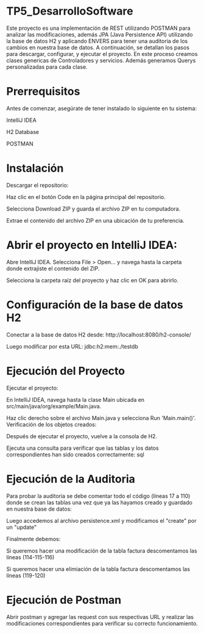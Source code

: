 # TP5_DesarrolloSoftware
Este proyecto es una implementación de REST utilizando POSTMAN para analizar las modificaciones, además JPA (Java Persistence API) utilizando la base de datos H2 y aplicando ENVERS para tener una auditoria de los cambios en nuestra base de datos. A continuación, se detallan los pasos para descargar, configurar, y ejecutar el proyecto.
En este proceso creamos clases genericas de Controladores y servicios. Además generamos Querys personalizadas para cada clase.

# Prerrequisitos

Antes de comenzar, asegúrate de tener instalado lo siguiente en tu sistema:

IntelliJ IDEA

H2 Database

POSTMAN

# Instalación

Descargar el repositorio:

Haz clic en el botón Code en la página principal del repositorio.

Selecciona Download ZIP y guarda el archivo ZIP en tu computadora.

Extrae el contenido del archivo ZIP en una ubicación de tu preferencia.

# Abrir el proyecto en IntelliJ IDEA:

Abre IntelliJ IDEA.
Selecciona File > Open... y navega hasta la carpeta donde extrajiste el contenido del ZIP.

Selecciona la carpeta raíz del proyecto y haz clic en OK para abrirlo.

# Configuración de la base de datos H2

Conectar a la base de datos H2 desde: http://localhost:8080/h2-console/

Luego modificar por esta URL: jdbc:h2:mem:./testdb

# Ejecución del Proyecto

Ejecutar el proyecto:

En IntelliJ IDEA, navega hasta la clase Main ubicada en src/main/java/org/example/Main.java.

Haz clic derecho sobre el archivo Main.java y selecciona Run 'Main.main()'.
Verificación de los objetos creados:

Después de ejecutar el proyecto, vuelve a la consola de H2.

Ejecuta una consulta para verificar que las tablas y los datos correspondientes han sido creados correctamente:
sql

# Ejecución de la Auditoria

Para probar la auditoria se debe comentar todo el código (líneas 17 a 110) donde se crean las tablas una vez que ya las hayamos
creado y guardado en nuestra base de datos: 

Luego accedemos al archivo persistence.xml y modificamos el "create" por un "update"

Finalmente debemos:

Si queremos hacer una modificación de la tabla factura descomentamos las líneas (114-115-116)

Si queremos hacer una elimiación de la tabla factura descomentamos las líneas (119-120)

# Ejecución de Postman

Abrir postman y agregar las request con sus respectivas URL y realizar las modificaciones correspondientes para verificar su correcto funcionamiento.

